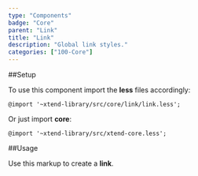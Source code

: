 ```yaml
---
type: "Components"
badge: "Core"
parent: "Link"
title: "Link"
description: "Global link styles."
categories: ["100-Core"]
---
```


##Setup

To use this component import the **less** files accordingly:

```less
@import '~xtend-library/src/core/link/link.less';
```

Or just import **core**:

```less
@import '~xtend-library/src/xtend-core.less';
```

##Usage

Use this markup to create a **link**.

<script type="text/plain" class="language-markup">
  <a href="#">
    <!-- content -->
  </a>

  <button type="button" class="btn btn--link">
    <!-- content -->
  </button>
</script>
